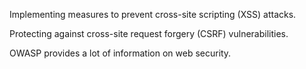 Implementing measures to prevent cross-site scripting (XSS) attacks.

Protecting against cross-site request forgery (CSRF) vulnerabilities.

OWASP provides a lot of information on web security.